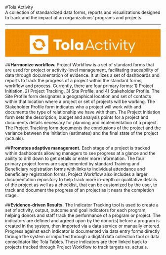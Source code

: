 #Tola Activity
<br>
A collection of standardized data forms, reports and visualizations designed to track and the impact of an organizations' programs and projects



---



![](images/ta_header.png)

##**Harmonize workflow.**
Project Workflow is a set of standard forms that are used for project or activity-level management, facilitating traceability of data through documentation of evidence. It utilizes a set of dashboards and reports to track the progress of a project within the standard forms, workflow and process.  Currently, there are four primary forms: 1) Project Initiation, 2) Project Tracking, 3) Site Profile, and 4) Stakeholder Profile. The Site Profile form designates a geographical location and set of contacts within that location where a project or set of projects will be working.  The Stakeholder Profile form indicates who a project will work with and documents the type of relationship we have with them. The Project Initiation form sets the description, budget and analysis points for a project and documents details necessary for planning and implementation of a project.  The Project Tracking form documents the conclusions of the project and the variance between the Initiation (estimates) and the final state of the project (actuals).

##**Promotes adaptive management.**
Each stage of a project is tracked within dashboards allowing managers to see progress at a glance and the ability to drill down to get details or enter more information.  The four primary project forms are supplemented by standard Training and Beneficiary registration forms with links to individual attendance and beneficiary registration forms.  Project Workflow also includes a larger documentation repository to help track more in-depth or qualitative details of the project as well as a checklist, that can be customized by the user, to track and document the progress of an project as it nears the completion stage.

##**Evidence-driven Results.**
The Indicator Tracking tool is used to create a set of activity, output, outcome and goal indicators for each program, helping donors and staff track the performance of a program or project.  The indicators are defined and agreed upon by the donor(s) before a program is created in the system, then imported via a data service or manually entered.  Progress against each indicator is documented via data entry forms directly through the system or imported through a digital data collection tool or data consolidator like Tola Tables.  These indicators are then linked back to projects tracked through Project Workflow to track targets vs. actuals.


